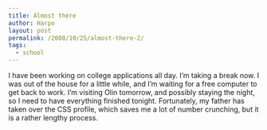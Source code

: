 ```yaml
---
title: Almost there
author: Harpo
layout: post
permalink: /2008/10/25/almost-there-2/
tags:
  - school
---
```

I have been working on college applications all day. I&#8217;m taking a break now. I was out of the house for a little while, and I&#8217;m waiting for a free computer to get back to work. I&#8217;m visiting Olin tomorrow, and possibly staying the night, so I need to have everything finished tonight. Fortunately, my father has taken over the CSS profile, which saves me a lot of number crunching, but it is a rather lengthy process.